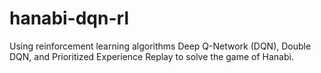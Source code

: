 # hanabi-dqn-rl
Using reinforcement learning algorithms Deep Q-Network (DQN), Double DQN, and Prioritized Experience Replay to solve the game of Hanabi.
